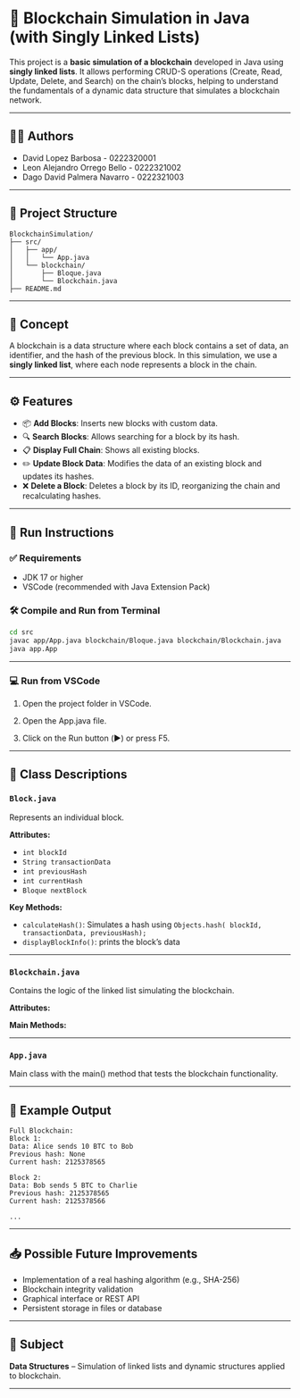 # 🧱 Blockchain Simulation in Java (with Singly Linked Lists)

This project is a **basic simulation of a blockchain** developed in Java using **singly linked lists**. It allows performing CRUD-S operations (Create, Read, Update, Delete, and Search) on the chain’s blocks, helping to understand the fundamentals of a dynamic data structure that simulates a blockchain network.

---

## 👨‍💻 Authors

- David Lopez Barbosa - 0222320001  
- Leon Alejandro Orrego Bello - 0222321002  
- Dago David Palmera Navarro - 0222321003  

---

## 📁 Project Structure
```
BlockchainSimulation/
├── src/
│   ├── app/
│   │   └── App.java
│   └── blockchain/
│       ├── Bloque.java
│       └── Blockchain.java
├── README.md
```

---

## 🧠 Concept

A blockchain is a data structure where each block contains a set of data, an identifier, and the hash of the previous block. In this simulation, we use a **singly linked list**, where each node represents a block in the chain.

---

## ⚙️ Features

- 📦 **Add Blocks**: Inserts new blocks with custom data.
- 🔍 **Search Blocks**: Allows searching for a block by its hash.
- 📋 **Display Full Chain**: Shows all existing blocks.
- ✏️ **Update Block Data**: Modifies the data of an existing block and updates its hashes.
- ❌ **Delete a Block**: Deletes a block by its ID, reorganizing the chain and recalculating hashes.

---


## 🚀 Run Instructions

### ✅ Requirements

- JDK 17 or higher
- VSCode (recommended with Java Extension Pack)

### 🛠️ Compile and Run from Terminal

```bash
cd src
javac app/App.java blockchain/Bloque.java blockchain/Blockchain.java
java app.App

```

---

### 💻 Run from VSCode

1. Open the project folder in VSCode.

2. Open the App.java file.

3. Click on the Run button (▶️) or press F5.

---

## 🧩 Class Descriptions

### `Block.java`

Represents an individual block.

**Attributes:**
- `int blockId`
- `String transactionData`
- `int previousHash`
- `int currentHash`
- `Bloque nextBlock`

**Key Methods:**
- `calculateHash()`: Simulates a hash using `Objects.hash( blockId, transactionData, previousHash);`
- `displayBlockInfo()`: prints the block’s data

---

### `Blockchain.java`

Contains the logic of the linked list simulating the blockchain.

**Attributes:**


**Main Methods:**


---

### `App.java`

Main class with the main() method that tests the blockchain functionality.

---

## 📌 Example Output

```
Full Blockchain:
Block 1:
Data: Alice sends 10 BTC to Bob
Previous hash: None
Current hash: 2125378565

Block 2:
Data: Bob sends 5 BTC to Charlie
Previous hash: 2125378565
Current hash: 2125378566

...
```

---

## 📥 Possible Future Improvements

- Implementation of a real hashing algorithm (e.g., SHA-256)
- Blockchain integrity validation
- Graphical interface or REST API
- Persistent storage in files or database

---

## 📘 Subject

**Data Structures** – Simulation of linked lists and dynamic structures applied to blockchain.

---